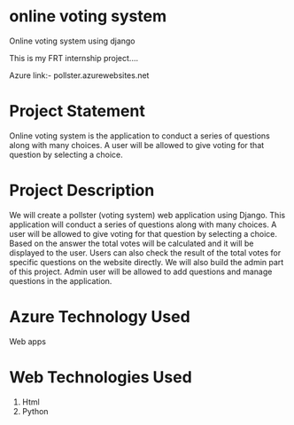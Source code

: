 # online voting system

Online voting system using django

This is my FRT internship project....

Azure link:- pollster.azurewebsites.net

# Project Statement

Online voting system is the application to conduct a series of questions along with many choices. A user will be allowed to give voting for that question by selecting a choice.

# Project Description

 We will create a pollster (voting system) web application using Django. This application will conduct a series of questions along with many choices. A user will be allowed to give voting for that question by selecting a choice. Based on the answer the total votes will be calculated and it will be displayed to the user. Users can also check the result of the total votes for specific questions on the website directly. We will also build the admin part of this project. Admin user will be allowed to add questions and manage questions in the application. 

# Azure Technology Used

Web apps

# Web Technologies Used

1) Html
2) Python
